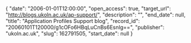 {
  "date": "2006-01-01T12:00:00", 
  "open_access": true, 
  "target_url": "http://blogs.ukoln.ac.uk/ap-support/", 
  "description": "", 
  "end_date": null, 
  "title": "Application Profiles Support blog", 
  "record_id": "20060101T120000/g1cOFo6HBqLuCnBs6EsnIg==", 
  "publisher": "ukoln.ac.uk", 
  "slug": 162791505, 
  "start_date": null
}

